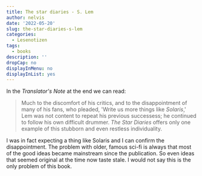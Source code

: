 ```yaml
---
title: The star diaries - S. Lem
author: nelvis
date: '2022-05-20'
slug: the-star-diaries-s-lem
categories:
  - Lesenotizen
tags:
  - books
description: ''
dropCap: no
displayInMenu: no
displayInList: yes
---
```


In the *Translator's Note* at the end we can read:

> Much to the discomfort of his critics, and to the disappointment of many of his fans, who pleaded, 'Write us more things like *Solaris*,' Lem was not content to repeat his previous successess; he continued to follow his own difficult drummer. *The Star Diaries* offers only one example of this stubborn and even restless individuality.

I was in fact expecting a thing like Solaris and I can confirm the disappointment. The problem with older, famous sci-fi is always that most of the good ideas became mainstream since the publication. So even ideas that seemed original at the time now taste stale. I would not say this is the only problem of this book.